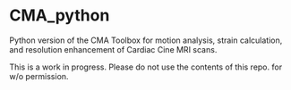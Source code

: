 # CMA_python

Python version of the CMA Toolbox for motion analysis, strain calculation, and resolution enhancement of Cardiac Cine MRI scans.

This is a work in progress. Please do not use the contents of this repo. for w/o permission.

